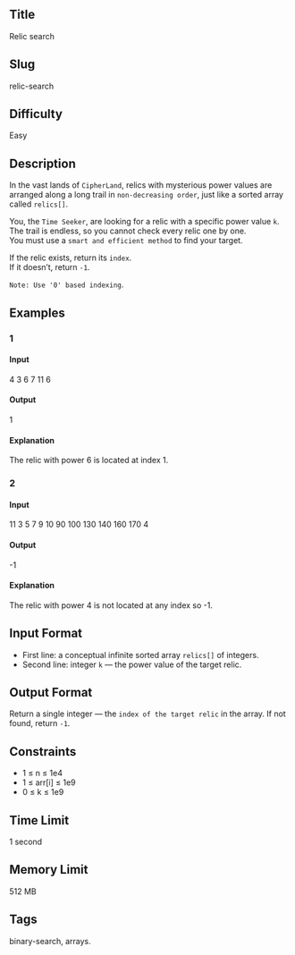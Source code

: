 ## Title

Relic search


## Slug

relic-search

## Difficulty

Easy

## Description

In the vast lands of `CipherLand`, relics with mysterious power values are arranged along a long trail in `non-decreasing order`, just like a sorted array called `relics[]`.  

You, the `Time Seeker`, are looking for a relic with a specific power value `k`.  
The trail is endless, so you cannot check every relic one by one.  
You must use a `smart and efficient method` to find your target.  

If the relic exists, return its `index`.  
If it doesn’t, return `-1`.  

`Note: Use '0' based indexing`.


## Examples

### 1

#### Input

4
3 6 7 11
6

#### Output

1

#### Explanation

The relic with power 6 is located at index 1.

### 2

#### Input

11
3 5 7 9 10 90 100 130 140 160 170
4

#### Output

-1

#### Explanation

The relic with power 4 is not located at any index so -1.


## Input Format  


- First line: a conceptual infinite sorted array `relics[]` of integers.  
- Second line: integer `k` — the power value of the target relic.

## Output Format  

Return a single integer — the `index of the target relic` in the array. If not found, return `-1`.



## Constraints  

- 1 ≤ n ≤ 1e4    
- 1 ≤ arr[i] ≤ 1e9  
- 0 ≤ k ≤ 1e9 

## Time Limit

1 second

## Memory Limit

512 MB

## Tags

binary-search, arrays. 
